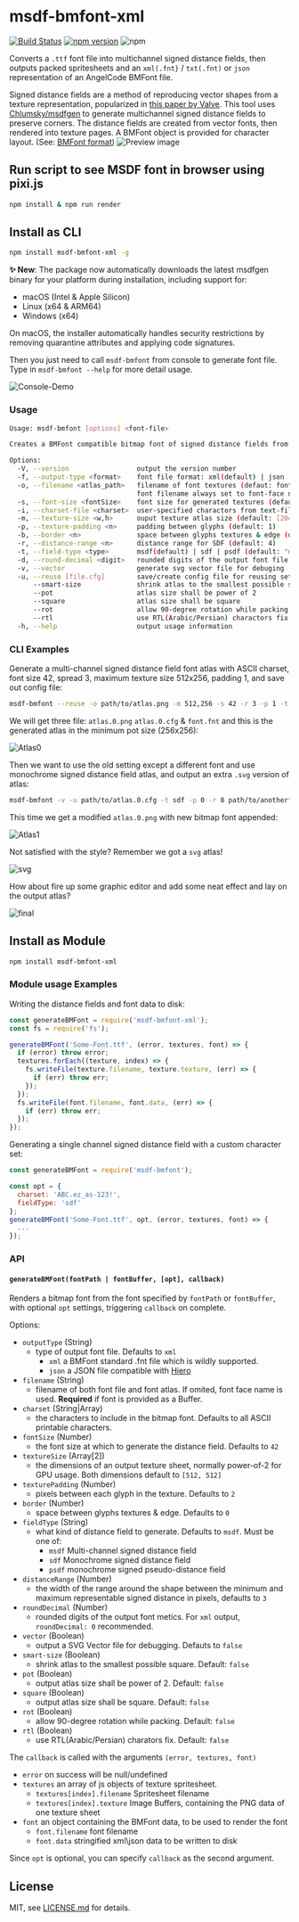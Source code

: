 # msdf-bmfont-xml

[![Build Status](https://travis-ci.org/soimy/msdf-bmfont-xml.svg?branch=master)](https://travis-ci.org/soimy/msdf-bmfont-xml)
[![npm version](https://badge.fury.io/js/msdf-bmfont-xml.svg)](https://badge.fury.io/js/msdf-bmfont-xml)
![npm](https://img.shields.io/npm/dm/msdf-bmfont-xml.svg)

Converts a `.ttf` font file into multichannel signed distance fields, then outputs packed spritesheets and an `xml(.fnt}` / `txt(.fnt)` or `json` representation of an AngelCode BMFont file.

Signed distance fields are a method of reproducing vector shapes from a texture representation, popularized in [this paper by Valve](http://www.valvesoftware.com/publications/2007/SIGGRAPH2007_AlphaTestedMagnification.pdf).
This tool uses [Chlumsky/msdfgen](https://github.com/Chlumsky/msdfgen) to generate multichannel signed distance fields to preserve corners. The distance fields are created from vector fonts, then rendered into texture pages. A BMFont object is provided for character layout. (See: [BMFont format](http://www.angelcode.com/products/bmfont/doc/file_format.html))
![Preview image](https://raw.githubusercontent.com/soimy/msdf-bmfont-xml/master/assets/msdf-bmfont-xml.png)

## Run script to see MSDF font in browser using pixi.js

```bash
npm install & npm run render
```

## Install as CLI

```bash
npm install msdf-bmfont-xml -g
```

**✨ New**: The package now automatically downloads the latest msdfgen binary for your platform during installation, including support for:
- macOS (Intel & Apple Silicon)
- Linux (x64 & ARM64) 
- Windows (x64)

On macOS, the installer automatically handles security restrictions by removing quarantine attributes and applying code signatures.

Then you just need to call `msdf-bmfont` from console to generate font file.
Type in `msdf-bmfont --help` for more detail usage.

![Console-Demo](https://raw.githubusercontent.com/soimy/msdf-bmfont-xml/master/assets/console-demo.gif)

### Usage

```bash
Usage: msdf-bmfont [options] <font-file>

Creates a BMFont compatible bitmap font of signed distance fields from a font file

Options:
  -V, --version                 output the version number
  -f, --output-type <format>    font file format: xml(default) | json | txt (default: "xml")
  -o, --filename <atlas_path>   filename of font textures (defaut: font-face)
                                font filename always set to font-face name
  -s, --font-size <fontSize>    font size for generated textures (default: 42)
  -i, --charset-file <charset>  user-specified charactors from text-file
  -m, --texture-size <w,h>      ouput texture atlas size (default: [2048,2048])
  -p, --texture-padding <n>     padding between glyphs (default: 1)
  -b, --border <n>              space between glyphs textures & edge (default: 0)
  -r, --distance-range <n>      distance range for SDF (default: 4)
  -t, --field-type <type>       msdf(default) | sdf | psdf (default: "msdf")
  -d, --round-decimal <digit>   rounded digits of the output font file. (default: 0)
  -v, --vector                  generate svg vector file for debuging
  -u, --reuse [file.cfg]        save/create config file for reusing settings (default: false)
      --smart-size              shrink atlas to the smallest possible square
      --pot                     atlas size shall be power of 2
      --square                  atlas size shall be square
      --rot                     allow 90-degree rotation while packing
      --rtl                     use RTL(Arabic/Persian) charactors fix
  -h, --help                    output usage information
```

### CLI Examples

Generate a multi-channel signed distance field font atlas with ASCII charset, font size 42, spread 3, maximum texture size 512x256, padding 1, and save out config file:

```bash
msdf-bmfont --reuse -o path/to/atlas.png -m 512,256 -s 42 -r 3 -p 1 -t msdf path/to/font.ttf
```

We will get three file: `atlas.0.png` `atlas.0.cfg` & `font.fnt` and this is the generated atlas in the minimum pot size (256x256):

![Atlas0](https://raw.githubusercontent.com/soimy/msdf-bmfont-xml/master/assets/atlas.0.png)

Then we want to use the old setting except a different font and use monochrome signed distance field atlas, and output an extra `.svg` version of atlas:

```bash
msdf-bmfont -v -u path/to/atlas.0.cfg -t sdf -p 0 -r 8 path/to/anotherfont.ttf
```

This time we get a modified `atlas.0.png` with new bitmap font appended:

![Atlas1](https://raw.githubusercontent.com/soimy/msdf-bmfont-xml/master/assets/atlas.1.jpg)

Not satisfied with the style? Remember we got a `svg` atlas!

![svg](https://raw.githubusercontent.com/soimy/msdf-bmfont-xml/master/assets/svg.png)

How about fire up some graphic editor and add some neat effect and lay on the output atlas?

![final](https://raw.githubusercontent.com/soimy/msdf-bmfont-xml/master/assets/atlas.2.jpg)

## Install as Module

```bash
npm install msdf-bmfont-xml
```

### Module usage Examples

Writing the distance fields and font data to disk:

```js
const generateBMFont = require('msdf-bmfont-xml');
const fs = require('fs');

generateBMFont('Some-Font.ttf', (error, textures, font) => {
  if (error) throw error;
  textures.forEach((texture, index) => {
    fs.writeFile(texture.filename, texture.texture, (err) => {
      if (err) throw err;
    });
  });
  fs.writeFile(font.filename, font.data, (err) => {
    if (err) throw err;
  });
});
```

Generating a single channel signed distance field with a custom character set:

```js
const generateBMFont = require('msdf-bmfont');

const opt = {
  charset: 'ABC.ez_as-123!',
  fieldType: 'sdf'
};
generateBMFont('Some-Font.ttf', opt, (error, textures, font) => {
  ...
});
```

### API

#### `generateBMFont(fontPath | fontBuffer, [opt], callback)`

Renders a bitmap font from the font specified by `fontPath` or `fontBuffer`, with optional `opt` settings, triggering `callback` on complete.

Options:

- `outputType` (String)
  - type of output font file. Defaults to `xml`
    - `xml` a BMFont standard .fnt file which is wildly supported.
    - `json` a JSON file compatible with [Hiero](https://github.com/libgdx/libgdx/wiki/Hiero)
- `filename` (String)
  - filename of both font file and font atlas. If omited, font face name is used. **Required** if font is provided as a Buffer.
- `charset` (String|Array)
  - the characters to include in the bitmap font. Defaults to all ASCII printable characters.
- `fontSize` (Number)
  - the font size at which to generate the distance field. Defaults to `42`
- `textureSize` (Array[2])
  - the dimensions of an output texture sheet, normally power-of-2 for GPU usage. Both dimensions default to `[512, 512]`
- `texturePadding` (Number)
  - pixels between each glyph in the texture. Defaults to `2`
- `border` (Number)
  - space between glyphs textures & edge. Defaults to `0`
- `fieldType` (String)
  - what kind of distance field to generate. Defaults to `msdf`. Must be one of:
    - `msdf` Multi-channel signed distance field
    - `sdf` Monochrome signed distance field
    - `psdf` monochrome signed pseudo-distance field
- `distanceRange` (Number)
  - the width of the range around the shape between the minimum and maximum representable signed distance in pixels, defaults to `3`
- `roundDecimal` (Number)
  - rounded digits of the output font metics. For `xml` output, `roundDecimal: 0` recommended.
- `vector` (Boolean)
  - output a SVG Vector file for debugging. Defauts to `false`
- `smart-size` (Boolean)
  - shrink atlas to the smallest possible square. Default: `false`
- `pot` (Boolean)
  - output atlas size shall be power of 2. Default: `false`
- `square` (Boolean)
  - output atlas size shall be square. Default: `false`
- `rot` (Boolean)
  - allow 90-degree rotation while packing. Default: `false`
- `rtl` (Boolean)
  - use RTL(Arabic/Persian) charators fix. Default: `false`

The `callback` is called with the arguments `(error, textures, font)`

- `error` on success will be null/undefined
- `textures` an array of js objects of texture spritesheet.
  - `textures[index].filename` Spritesheet filename
  - `textures[index].texture` Image Buffers, containing the PNG data of one texture sheet
- `font` an object containing the BMFont data, to be used to render the font
  - `font.filename` font filename
  - `font.data` stringified xml\json data to be written to disk

Since `opt` is optional, you can specify `callback` as the second argument.

## License

MIT, see [LICENSE.md](http://github.com/Jam3/xhr-request/blob/master/LICENSE.md) for details.
